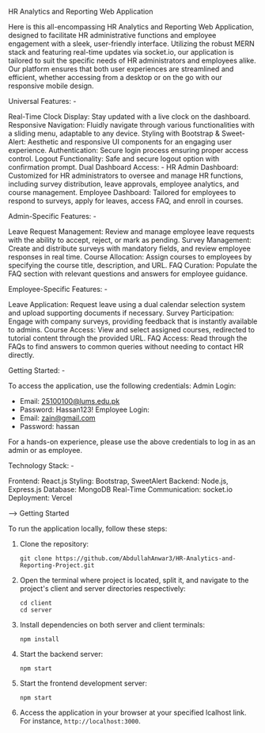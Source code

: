 HR Analytics and Reporting Web Application

Here is this all-encompassing HR Analytics and Reporting Web Application, designed to facilitate HR administrative functions and employee engagement with a sleek, user-friendly interface. Utilizing the robust MERN stack and featuring real-time updates via socket.io, our application is tailored to suit the specific needs of HR administrators and employees alike. Our platform ensures that both user experiences are streamlined and efficient, whether accessing from a desktop or on the go with our responsive mobile design.

Universal Features: -

Real-Time Clock Display: Stay updated with a live clock on the dashboard.
Responsive Navigation: Fluidly navigate through various functionalities with a sliding menu, adaptable to any device.
Styling with Bootstrap & Sweet-Alert: Aesthetic and responsive UI components for an engaging user experience.
Authentication: Secure login process ensuring proper access control.
Logout Functionality: Safe and secure logout option with confirmation prompt.
Dual Dashboard Access: -
HR Admin Dashboard: Customized for HR administrators to oversee and manage HR functions, including survey distribution, leave approvals, employee analytics, and course management.
Employee Dashboard: Tailored for employees to respond to surveys, apply for leaves, access FAQ, and enroll in courses.

Admin-Specific Features: -

Leave Request Management: Review and manage employee leave requests with the ability to accept, reject, or mark as pending.
Survey Management: Create and distribute surveys with mandatory fields, and review employee responses in real time.
Course Allocation: Assign courses to employees by specifying the course title, description, and URL.
FAQ Curation: Populate the FAQ section with relevant questions and answers for employee guidance.

Employee-Specific Features: -

Leave Application: Request leave using a dual calendar selection system and upload supporting documents if necessary.
Survey Participation: Engage with company surveys, providing feedback that is instantly available to admins.
Course Access: View and select assigned courses, redirected to tutorial content through the provided URL.
FAQ Access: Read through the FAQs to find answers to common queries without needing to contact HR directly.

Getting Started: -

To access the application, use the following credentials:
Admin Login:
  - Email: 25100100@lums.edu.pk
  - Password: Hassan123!
Employee Login:
  - Email: zain@gmail.com
  - Password: hassan

For a hands-on experience, please use the above credentials to log in as an admin or as employee.

Technology Stack: -

Frontend: React.js
Styling: Bootstrap, SweetAlert 
Backend: Node.js, Express.js
Database: MongoDB
Real-Time Communication: socket.io
Deployment: Vercel


--> Getting Started

To run the application locally, follow these steps:

1. Clone the repository:
   ```
   git clone https://github.com/AbdullahAnwar3/HR-Analytics-and-Reporting-Project.git
   ```

2. Open the terminal where project is located, split it, and navigate to the project's client and server directories respectively:
   ```
   cd client
   cd server
   ```

3. Install dependencies on both server and client terminals:
   ```
   npm install
   ```

4. Start the backend server:
   ```
   npm start
   ```

5. Start the frontend development server:
   ```
   npm start
   ```

6. Access the application in your browser at your specified lcalhost link. For instance,  `http://localhost:3000`.


